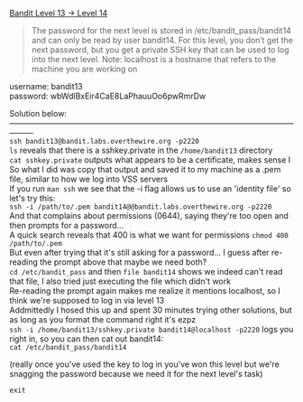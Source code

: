 [Bandit Level 13 → Level 14](https://overthewire.org/wargames/bandit/bandit14.html)

> The password for the next level is stored in /etc/bandit_pass/bandit14 and can only be read by user bandit14. For this level, you don’t get the next password, but you get a private SSH key that can be used to log into the next level. Note: localhost is a hostname that refers to the machine you are working on  

username: bandit13  
password: wbWdlBxEir4CaE8LaPhauuOo6pwRmrDw  

Solution below:  
———————————————————————————————————————  
`ssh bandit13@bandit.labs.overthewire.org -p2220`  
`ls` reveals that there is a sshkey.private in the `/home/bandit13` directory  
`cat sshkey.private` outputs what appears to be a certificate, makes sense I  
So what I did was copy that output and saved it to my machine as a .pem file, similar to how we log into VSS servers  
If you run `man ssh` we see that the -i flag allows us to use an 'identity file' so let's try this:  
`ssh -i /path/to/.pem bandit14@@bandit.labs.overthewire.org -p2220`  
And that complains about permissions (0644), saying they're too open and then prompts for a password...  
A quick search reveals that 400 is what we want for permissions `chmod 400 /path/to/.pem`  
But even after trying that it's still asking for a password... I guess after re-reading the prompt above that maybe we need both?  
`cd /etc/bandit_pass` and then `file bandit14` shows we indeed can't read that file, I also tried just executing the file which didn't work  
Re-reading the prompt again makes me realize it mentions localhost, so I think we're supposed to log in via level 13  
Addmittedly I hosed this up and spent 30 minutes trying other solutions, but as long as you format the command right it's ezpz  
`ssh -i /home/bandit13/sshkey.private bandit14@localhost -p2220` logs you right in, so you can then cat out bandit14:  
`cat /etc/bandit_pass/bandit14`  

(really once you've used the key to log in you've won this level but we're snagging the password because we need it for the next level's task)


`exit`  